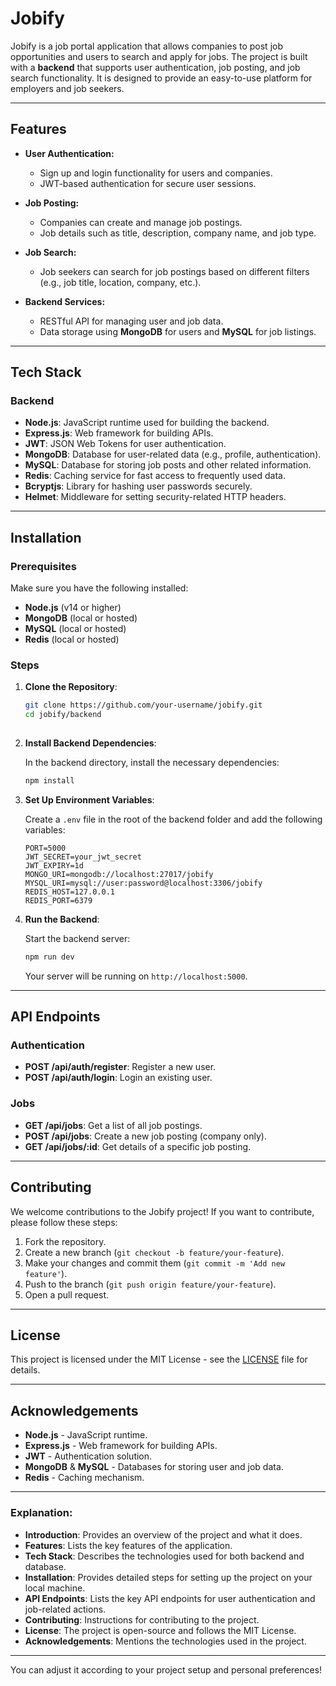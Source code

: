 # Jobify

Jobify is a job portal application that allows companies to post job opportunities and users to search and apply for jobs. The project is built with a **backend** that supports user authentication, job posting, and job search functionality. It is designed to provide an easy-to-use platform for employers and job seekers.

---

## Features

- **User Authentication:**
  - Sign up and login functionality for users and companies.
  - JWT-based authentication for secure user sessions.
  
- **Job Posting:**
  - Companies can create and manage job postings.
  - Job details such as title, description, company name, and job type.

- **Job Search:**
  - Job seekers can search for job postings based on different filters (e.g., job title, location, company, etc.).

- **Backend Services:**
  - RESTful API for managing user and job data.
  - Data storage using **MongoDB** for users and **MySQL** for job listings.
  
---

## Tech Stack

### Backend
- **Node.js**: JavaScript runtime used for building the backend.
- **Express.js**: Web framework for building APIs.
- **JWT**: JSON Web Tokens for user authentication.
- **MongoDB**: Database for user-related data (e.g., profile, authentication).
- **MySQL**: Database for storing job posts and other related information.
- **Redis**: Caching service for fast access to frequently used data.
- **Bcryptjs**: Library for hashing user passwords securely.
- **Helmet**: Middleware for setting security-related HTTP headers.

---

## Installation

### Prerequisites

Make sure you have the following installed:
- **Node.js** (v14 or higher)
- **MongoDB** (local or hosted)
- **MySQL** (local or hosted)
- **Redis** (local or hosted)

### Steps

1. **Clone the Repository**:

   ```bash
   git clone https://github.com/your-username/jobify.git
   cd jobify/backend
  

2. **Install Backend Dependencies**:

   In the backend directory, install the necessary dependencies:

   ```bash
   npm install


3. **Set Up Environment Variables**:

   Create a `.env` file in the root of the backend folder and add the following variables:

   ```env
   PORT=5000
   JWT_SECRET=your_jwt_secret
   JWT_EXPIRY=1d
   MONGO_URI=mongodb://localhost:27017/jobify
   MYSQL_URI=mysql://user:password@localhost:3306/jobify
   REDIS_HOST=127.0.0.1
   REDIS_PORT=6379
   ```

4. **Run the Backend**:

   Start the backend server:

   ```bash
   npm run dev
   ```

   Your server will be running on `http://localhost:5000`.

---

## API Endpoints

### Authentication

- **POST /api/auth/register**: Register a new user.
- **POST /api/auth/login**: Login an existing user.

### Jobs

- **GET /api/jobs**: Get a list of all job postings.
- **POST /api/jobs**: Create a new job posting (company only).
- **GET /api/jobs/:id**: Get details of a specific job posting.

---

## Contributing

We welcome contributions to the Jobify project! If you want to contribute, please follow these steps:

1. Fork the repository.
2. Create a new branch (`git checkout -b feature/your-feature`).
3. Make your changes and commit them (`git commit -m 'Add new feature'`).
4. Push to the branch (`git push origin feature/your-feature`).
5. Open a pull request.

---

## License

This project is licensed under the MIT License - see the [LICENSE](LICENSE) file for details.

---

## Acknowledgements

- **Node.js** - JavaScript runtime.
- **Express.js** - Web framework for building APIs.
- **JWT** - Authentication solution.
- **MongoDB** & **MySQL** - Databases for storing user and job data.
- **Redis** - Caching mechanism.


---

### Explanation:

- **Introduction**: Provides an overview of the project and what it does.
- **Features**: Lists the key features of the application.
- **Tech Stack**: Describes the technologies used for both backend and database.
- **Installation**: Provides detailed steps for setting up the project on your local machine.
- **API Endpoints**: Lists the key API endpoints for user authentication and job-related actions.
- **Contributing**: Instructions for contributing to the project.
- **License**: The project is open-source and follows the MIT License.
- **Acknowledgements**: Mentions the technologies used in the project.

---

You can adjust it according to your project setup and personal preferences!
